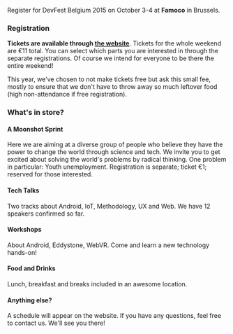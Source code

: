 Register for DevFest Belgium 2015 on October 3-4 at **Famoco** in Brussels. 

### Registration
**Tickets are available through <a href='http://devfest.be/#!/#pricetable'>the website</a>**. Tickets for the whole weekend are €11 total. You can select which parts you are interested in through the separate registrations. Of course we intend for everyone to be there the entire weekend!

This year, we've chosen to not make tickets free but ask this small fee, mostly to ensure that we don't have to throw away so much leftover food (high non-attendance if free registration). 

### What's in store?
#### A Moonshot Sprint
Here we are aiming at a diverse group of people who believe they have the power to change the world through science and tech. We invite you to get excited about solving the world's problems by radical thinking. One problem in particular: Youth unemployment. 
Registration is separate; ticket €1; reserved for those interested.
 
#### Tech Talks
Two tracks about Android, IoT, Methodology, UX and Web. We have 12 speakers confirmed so far.

#### Workshops
About Android, Eddystone, WebVR. Come and learn a new technology hands-on!

#### Food and Drinks
Lunch, breakfast and breaks included in an awesome location. 

#### Anything else?
A schedule will appear on the website. If you have any questions, feel free to contact us. We'll see you there!